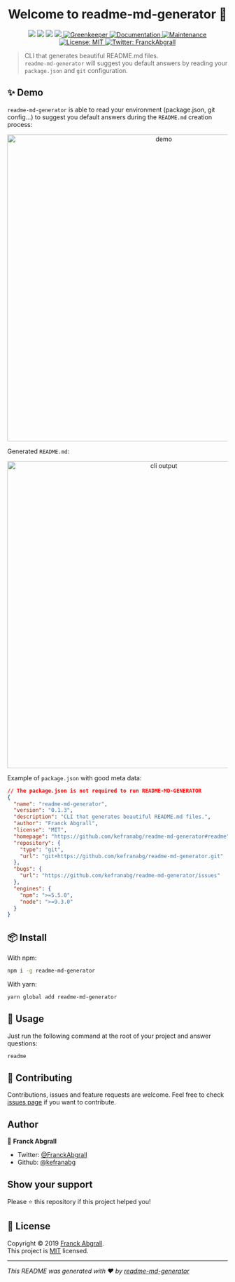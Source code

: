 <h1 align="center">Welcome to readme-md-generator 👋</h1>
<p align="center">
  <img src="https://img.shields.io/badge/version-0.2.1-blue.svg?cacheSeconds=2592000" />
  <img src="https://img.shields.io/badge/npm-%3E%3D5.5.0-brightgreen.svg" />
  <img src="https://img.shields.io/badge/node-%3E%3D9.3.0-brightgreen.svg" />
  <!-- <img src="https://img.shields.io/jsdelivr/npm/hm/readme-md-generator.svg"> -->
  <a href="https://codecov.io/gh/kefranabg/readme-md-generator">
    <img src="https://codecov.io/gh/kefranabg/readme-md-generator/branch/master/graph/badge.svg" />
  </a>
  <a href="https://greenkeeper.io/">
    <img alt="Greenkeeper" src="https://badges.greenkeeper.io/kefranabg/readme-md-generator.svg" target="_blank" />
  </a>
  <a href="https://github.com/kefranabg/readme-md-generator#readme">
    <img alt="Documentation" src="https://img.shields.io/badge/documentation-yes-brightgreen.svg" target="_blank" />
  </a>
  <a href="https://github.com/kefranabg/readme-md-generator/graphs/commit-activity">
    <img alt="Maintenance" src="https://img.shields.io/badge/Maintained%3F-yes-green.svg" target="_blank" />
  </a>
  <a href="https://github.com/kefranabg/readme-md-generator/blob/master/LICENSE">
    <img alt="License: MIT" src="https://img.shields.io/badge/License-MIT-yellow.svg" target="_blank" />
  </a>
  <a href="https://twitter.com/FranckAbgrall">
    <img alt="Twitter: FranckAbgrall" src="https://img.shields.io/twitter/follow/FranckAbgrall.svg?style=social" target="_blank" />
  </a>
</p>

> CLI that generates beautiful README.md files.<br /> `readme-md-generator` will suggest you default answers by reading your `package.json` and `git` configuration.

## ✨ Demo

`readme-md-generator` is able to read your environment (package.json, git config...) to suggest you default answers during the `README.md` creation process:

<p align="center">
  <img width="700" align="center" src="https://user-images.githubusercontent.com/9840435/59459416-07f1e580-8e1d-11e9-89e7-6a5e6b373e93.gif" alt="demo"/>
</p>

Generated `README.md`:

<p align="center">
  <img width="700" src="https://user-images.githubusercontent.com/9840435/59458494-d7a94780-8e1a-11e9-9103-42639c347c38.jpg" alt="cli output"/>
</p>

Example of `package.json` with good meta data:

```json
// The package.json is not required to run README-MD-GENERATOR
{
  "name": "readme-md-generator",
  "version": "0.1.3",
  "description": "CLI that generates beautiful README.md files.",
  "author": "Franck Abgrall",
  "license": "MIT",
  "homepage": "https://github.com/kefranabg/readme-md-generator#readme",
  "repository": {
    "type": "git",
    "url": "git+https://github.com/kefranabg/readme-md-generator.git"
  },
  "bugs": {
    "url": "https://github.com/kefranabg/readme-md-generator/issues"
  },
  "engines": {
    "npm": ">=5.5.0",
    "node": ">=9.3.0"
  }
}
```

## 📦 Install

With npm:

```sh
npm i -g readme-md-generator
```

With yarn:

```sh
yarn global add readme-md-generator
```

## 🚀 Usage

Just run the following command at the root of your project and answer questions:

```sh
readme
```

## 🤝 Contributing

Contributions, issues and feature requests are welcome. Feel free to check [issues page](https://github.com/kefranabg/readme-md-generator/issues) if you want to contribute.

## Author

👤 **Franck Abgrall**

- Twitter: [@FranckAbgrall](https://twitter.com/FranckAbgrall)
- Github: [@kefranabg](https://github.com/kefranabg)

## Show your support

Please ⭐️ this repository if this project helped you!

## 📝 License

Copyright © 2019 [Franck Abgrall](https://github.com/kefranabg).<br />
This project is [MIT](https://github.com/kefranabg/readme-md-generator/blob/master/LICENSE) licensed.

---

_This README was generated with ❤️ by [readme-md-generator](https://github.com/kefranabg/readme-md-generator)_

